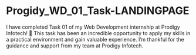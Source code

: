 # Progidy_WD_01_Task-LANDINGPAGE
 I have completed Task 01 of my Web Development internship at Prodigy Infotech! 🚀  This task has been an incredible opportunity to apply my skills in a practical environment and gain valuable experience. I’m thankful for the guidance and support from my team at Prodigy Infotech.  
